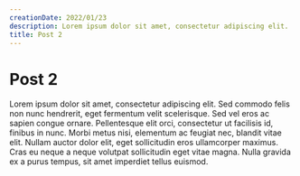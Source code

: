```yaml
---
creationDate: 2022/01/23
description: Lorem ipsum dolor sit amet, consectetur adipiscing elit.
title: Post 2
---
```


# Post 2

Lorem ipsum dolor sit amet, consectetur adipiscing elit. Sed commodo felis non nunc hendrerit, eget fermentum velit scelerisque. Sed vel eros ac sapien congue ornare. Pellentesque elit orci, consectetur ut facilisis id, finibus in nunc. Morbi metus nisi, elementum ac feugiat nec, blandit vitae elit. Nullam auctor dolor elit, eget sollicitudin eros ullamcorper maximus. Cras eu neque a neque volutpat sollicitudin eget vitae magna. Nulla gravida ex a purus tempus, sit amet imperdiet tellus euismod.
